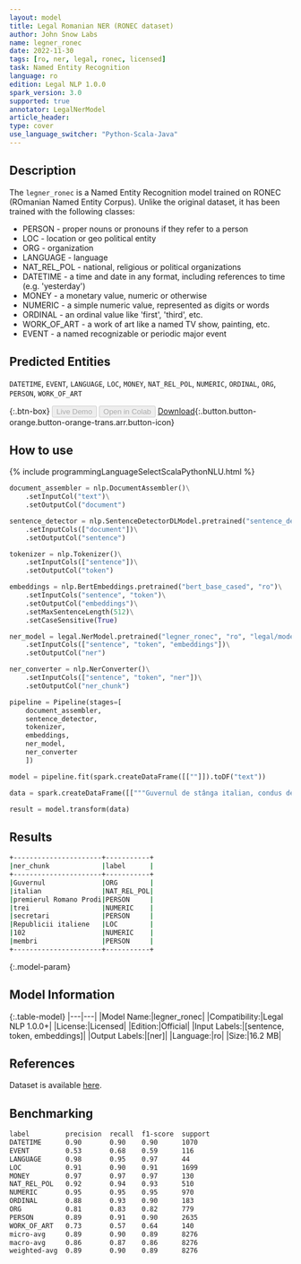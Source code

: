 ```yaml
---
layout: model
title: Legal Romanian NER (RONEC dataset)
author: John Snow Labs
name: legner_ronec
date: 2022-11-30
tags: [ro, ner, legal, ronec, licensed]
task: Named Entity Recognition
language: ro
edition: Legal NLP 1.0.0
spark_version: 3.0
supported: true
annotator: LegalNerModel
article_header:
type: cover
use_language_switcher: "Python-Scala-Java"
---
```


## Description

The `legner_ronec` is a Named Entity Recognition model trained on RONEC (ROmanian Named Entity Corpus). Unlike the original dataset, it has been trained with the following classes:

- PERSON - proper nouns or pronouns if they refer to a person
- LOC - location or geo political entity
- ORG - organization
- LANGUAGE - language
- NAT_REL_POL - national, religious or political organizations
- DATETIME - a time and date in any format, including references to time (e.g. 'yesterday')
- MONEY - a monetary value, numeric or otherwise
- NUMERIC - a simple numeric value, represented as digits or words
- ORDINAL - an ordinal value like 'first', 'third', etc.
- WORK_OF_ART - a work of art like a named TV show, painting, etc.
- EVENT - a named recognizable or periodic major event

## Predicted Entities

`DATETIME`, `EVENT`, `LANGUAGE`, `LOC`, `MONEY`, `NAT_REL_POL`, `NUMERIC`, `ORDINAL`, `ORG`, `PERSON`, `WORK_OF_ART`

{:.btn-box}
<button class="button button-orange" disabled>Live Demo</button>
<button class="button button-orange" disabled>Open in Colab</button>
[Download](https://s3.amazonaws.com/auxdata.johnsnowlabs.com/legal/models/legner_ronec_ro_1.0.0_3.0_1669842840646.zip){:.button.button-orange.button-orange-trans.arr.button-icon}

## How to use



<div class="tabs-box" markdown="1">
{% include programmingLanguageSelectScalaPythonNLU.html %}

```python
document_assembler = nlp.DocumentAssembler()\
    .setInputCol("text")\
    .setOutputCol("document")

sentence_detector = nlp.SentenceDetectorDLModel.pretrained("sentence_detector_dl", "xx")\
    .setInputCols(["document"])\
    .setOutputCol("sentence")

tokenizer = nlp.Tokenizer()\
    .setInputCols(["sentence"])\
    .setOutputCol("token")

embeddings = nlp.BertEmbeddings.pretrained("bert_base_cased", "ro")\
    .setInputCols("sentence", "token")\
    .setOutputCol("embeddings")\
    .setMaxSentenceLength(512)\
    .setCaseSensitive(True)

ner_model = legal.NerModel.pretrained("legner_ronec", "ro", "legal/models")\
    .setInputCols(["sentence", "token", "embeddings"])\
    .setOutputCol("ner")

ner_converter = nlp.NerConverter()\
    .setInputCols(["sentence", "token", "ner"])\
    .setOutputCol("ner_chunk")

pipeline = Pipeline(stages=[
    document_assembler,
    sentence_detector,
    tokenizer,
    embeddings,
    ner_model,
    ner_converter   
    ])

model = pipeline.fit(spark.createDataFrame([[""]]).toDF("text"))

data = spark.createDataFrame([["""Guvernul de stânga italian, condus de premierul Romano Prodi, a devenit după numirea a încă trei secretari de stat, cel mai numeros Executiv din istoria Republicii italiene, având 102 membri."""]]).toDF("text")

result = model.transform(data)
```

</div>

## Results

```bash
+----------------------+-----------+
|ner_chunk             |label      |
+----------------------+-----------+
|Guvernul              |ORG        |
|italian               |NAT_REL_POL|
|premierul Romano Prodi|PERSON     |
|trei                  |NUMERIC    |
|secretari             |PERSON     |
|Republicii italiene   |LOC        |
|102                   |NUMERIC    |
|membri                |PERSON     |
+----------------------+-----------+
```

{:.model-param}
## Model Information

{:.table-model}
|---|---|
|Model Name:|legner_ronec|
|Compatibility:|Legal NLP 1.0.0+|
|License:|Licensed|
|Edition:|Official|
|Input Labels:|[sentence, token, embeddings]|
|Output Labels:|[ner]|
|Language:|ro|
|Size:|16.2 MB|

## References

Dataset is available [here](https://github.com/dumitrescustefan/ronec).

## Benchmarking

```bash
label         precision  recall  f1-score  support
DATETIME      0.90       0.90    0.90      1070
EVENT         0.53       0.68    0.59      116
LANGUAGE      0.98       0.95    0.97      44
LOC           0.91       0.90    0.91      1699
MONEY         0.97       0.97    0.97      130
NAT_REL_POL   0.92       0.94    0.93      510
NUMERIC       0.95       0.95    0.95      970
ORDINAL       0.88       0.93    0.90      183
ORG           0.81       0.83    0.82      779
PERSON        0.89       0.91    0.90      2635
WORK_OF_ART   0.73       0.57    0.64      140
micro-avg     0.89       0.90    0.89      8276
macro-avg     0.86       0.87    0.86      8276
weighted-avg  0.89       0.90    0.89      8276
```
